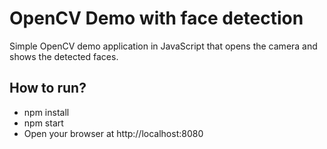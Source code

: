 # OpenCV Demo with face detection

Simple OpenCV demo application in JavaScript that opens the camera and shows the detected faces.

## How to run?
- npm install
- npm start
- Open your browser at http://localhost:8080